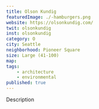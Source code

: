 ```yaml
---
title: Olson Kundig
featuredImage: ./-hamburgers.png
website: https://olsonkundig.com/
twit: olsonkundig
inst: olsonkundig
category: O
city: Seattle
neighborhood: Pioneer Square
size: Large (41-100)
map: 
tags:
    - architecture
    - environmental
published: true
---
```


Description
